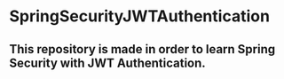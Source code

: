 # SpringSecurityJWTAuthentication

## This repository is made in order to learn Spring Security with JWT Authentication.
